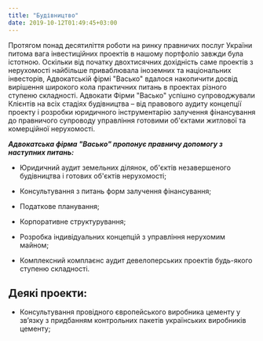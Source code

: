 ```yaml
---
title: "Будівництво"
date: 2019-10-12T01:49:45+03:00
---
```


Протягом понад десятиліття роботи на ринку правничих послуг України питома вага інвестиційних проектів в нашому портфоліо завжди була істотною. Оскільки від початку двохтисячних дохідність саме проектів з нерухомості найбільше приваблювала іноземних та національних інвесторів, Адвокатській фірмі "Васько" вдалося накопичити досвід вирішення широкого кола практичних питань в проектах різного ступеню складності. Адвокати Фірми "Васько" успішно супроводжували Клієнтів на всіх стадіях будівництва – від правового аудиту концепції проекту і розробки юридичного інструментарію залучення фінансування до правничого супроводу управління готовими об'єктами житлової та комерційної нерухомості.

***Адвокатська фірма "Васько" пропонує правничу допомогу з наступних питань:***

- Юридичний аудит земельних ділянок, об'єктів незавершеного будівництва і готових об'єктів нерухомості;

- Консультування з питань форм залучення фінансування;

- Податкове планування;

- Корпоративне структурування;

- Розробка індивідуальних концепцій з управління нерухомим майном;

- Комплексний комплаєнс аудит девелоперських проектів будь-якого ступеню складності.

## Деякі проекти:

- Консультування провідного європейського виробника цементу у зв’язку з придбанням контрольних пакетів українських виробників цементу;